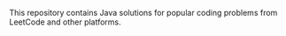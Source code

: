 This repository contains Java solutions for popular coding problems from LeetCode and other platforms.
